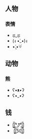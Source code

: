 ## 人物
### 表情
- ಥ_ಥ
- (ง •̀_•́)ง
- •̀.̫•́✧́

## 动物
### 熊
- ʕ•ᴥ•ʔ
- ʕ•_•ʔ


## 钱
- [̲̅$̲̅(̲̅ ° ͜ʖ ͡°̲̅)̲̅$̲̅]
-  [̲̅$̲̅(̲̅50̲̅)̲̅$̲̅]
